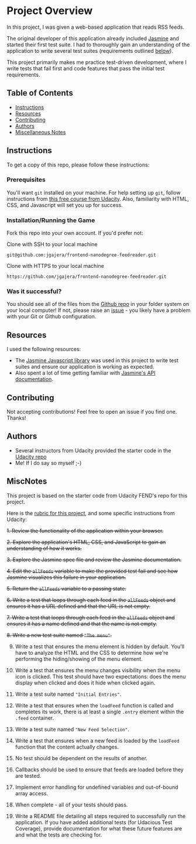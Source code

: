 # Project Overview
In this project, I was given a web-based application that reads RSS feeds.

The original developer of this application already included [Jasmine](http://jasmine.github.io/) and started their first test suite. I had to thoroughly gain an understanding of the application to write several test suites (requirements outlined [below](#miscnotes)).

This project primarily makes me practice test-driven development, where I write tests that fail first and code features that pass the initial test requirements.

## Table of Contents

* [Instructions](#instructions)
* [Resources](#resources)
* [Contributing](#contributing)
* [Authors](#authors)
* [Miscellaneous Notes](#miscnotes)

## Instructions
To get a copy of this repo, please follow these instructions:
### Prerequisites
You'll want `git` installed on your machine. For help setting up `git`, follow instructions from [this free course from Udacity](https://www.udacity.com/course/version-control-with-git--ud123). Also, familiarity with HTML, CSS, and Javascript will set you up for success.
### Installation/Running the Game
Fork this repo into your own account. If you'd prefer not:

Clone with SSH to your local machine
```
git@github.com:jgajera/frontend-nanodegree-feedreader.git
```
Clone with HTTPS to your local machine
```
https://github.com/jgajera/frontend-nanodegree-feedreader.git
```
### Was it successful?
You should see all of the files from the [Github repo](https://github.com/jgajera/frontend-nanodegree-feedreader) in your folder system on your local computer! If not, please raise an [issue](https://github.com/jgajera/frontend-nanodegree-feedreader/issues) - you likely have a problem with your Git or Github configuration.

## Resources
I used the following resources:
- The [Jasmine Javascript library](https://jasmine.github.io/) was used in this project to write test suites and ensure our application is working as expected.
- Also spent a lot of time getting familiar with [Jasmine's API documentation](https://jasmine.github.io/pages/docs_home.html).

## Contributing
Not accepting contributions! Feel free to open an issue if you find one. Thanks!

## Authors
- Several instructors from Udacity provided the starter code in the [Udacity repo](https://github.com/udacity/frontend-nanodegree-feedreader)
- Me! If I do say so myself ;-)

## MiscNotes
This project is based on the starter code from Udacity FEND's repo for this project. 

Here is the [rubric for this project](https://review.udacity.com/#!/projects/3442558598/rubric), and some specific instructions from Udacity:

~~1. Review the functionality of the application within your browser.~~

~~2. Explore the application's HTML, CSS, and JavaScript to gain an understanding of how it works.~~

~~3. Explore the Jasmine spec file and review the Jasmine documentation.~~

~~4. Edit the `allFeeds` variable to make the provided test fail and see how Jasmine visualizes this failure in your application.~~

~~5. Return the `allFeeds` variable to a passing state.~~

~~6. Write a test that loops through each feed in the `allFeeds` object and ensures it has a URL defined and that the URL is not empty.~~

~~7. Write a test that loops through each feed in the `allFeeds` object and ensures it has a name defined and that the name is not empty.~~

~~8. Write a new test suite named `"The menu"`.~~

9. Write a test that ensures the menu element is hidden by default. You'll have to analyze the HTML and the CSS to determine how we're performing the hiding/showing of the menu element.

10. Write a test that ensures the menu changes visibility when the menu icon is clicked. This test should have two expectations: does the menu display when clicked and does it hide when clicked again.

11. Write a test suite named `"Initial Entries"`.

12. Write a test that ensures when the `loadFeed` function is called and completes its work, there is at least a single `.entry` element within the `.feed` container.

13. Write a test suite named `"New Feed Selection"`.

14. Write a test that ensures when a new feed is loaded by the `loadFeed` function that the content actually changes.

15. No test should be dependent on the results of another.

16. Callbacks should be used to ensure that feeds are loaded before they are tested.

17. Implement error handling for undefined variables and out-of-bound array access.

18. When complete - all of your tests should pass. 

19. Write a README file detailing all steps required to successfully run the application. If you have added additional tests (for Udacious Test Coverage),  provide documentation for what these future features are and what the tests are checking for.
